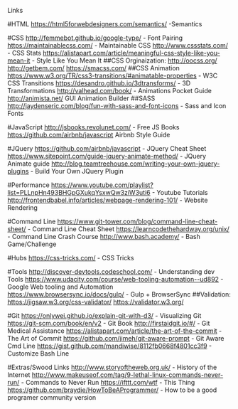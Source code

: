 Links

#HTML
  https://html5forwebdesigners.com/semantics/ -Semantics

#CSS
  http://femmebot.github.io/google-type/ - Font Pairing
  https://maintainablecss.com/ - Maintainable CSS
  http://www.cssstats.com/ - CSS Stats
  https://alistapart.com/article/meaningful-css-style-like-you-mean-it - Style Like You Mean It
  ##CSS Orginaization:
    http://oocss.org/
    http://getbem.com/
    https://smacss.com/
  ##CSS Animation
    https://www.w3.org/TR/css3-transitions/#animatable-properties - W3C CSS Transitions
    https://desandro.github.io/3dtransforms/ - 3D Transformations
    http://valhead.com/book/ - Animations Pocket Guide
    http://animista.net/ GUI Animation Builder
  ##SASS
    http://jaydenseric.com/blog/fun-with-sass-and-font-icons - Sass and Icon Fonts

#JavaScript
  http://jsbooks.revolunet.com/ - Free JS Books
  https://github.com/airbnb/javascript Airbnb Style Guide



#JQuery
  https://github.com/airbnb/javascript - JQuery Cheat Sheet
  https://www.sitepoint.com/guide-jquery-animate-method/ - JQuery Animate guide
  http://blog.teamtreehouse.com/writing-your-own-jquery-plugins - Build Your Own JQuery Plugin

#Performance
  https://www.youtube.com/playlist?list=PLLnpHn493BHGpGXukqYsxwQw3ziW3uti6 - Youtube Tutorials
  http://frontendbabel.info/articles/webpage-rendering-101/ - Website Rendering




#Command Line
  https://www.git-tower.com/blog/command-line-cheat-sheet/ - Command Line Cheat Sheet
  https://learncodethehardway.org/unix/ - Command Line Crash Course
  http://www.bash.academy/ - Bash Game/Challenge


#Hubs
  https://css-tricks.com/ - CSS Tricks


#Tools
  http://discover-devtools.codeschool.com/ - Understanding dev Tools
  https://www.udacity.com/course/web-tooling-automation--ud892 - Google Web tooling and Automation
  https://www.browsersync.io/docs/gulp/ - Gulp + BrowserSync
  ##Validation:
    https://jigsaw.w3.org/css-validator/
    https://validator.w3.org/

#Git
  https://onlywei.github.io/explain-git-with-d3/ - Visualizing Git
  https://git-scm.com/book/en/v2 - Git Book
  http://firstaidgit.io/#/ - Git Medical Assistance
  https://alistapart.com/article/the-art-of-the-commit - The Art of Commit
  https://github.com/jimeh/git-aware-prompt - Git Aware Cmd Line
  https://gist.github.com/mandiwise/8112fb0668f4801cc3f9 - Customize Bash Line

#Extras/Swood Links
  http://www.storyoftheweb.org.uk/ - History of the Internet
  http://www.makeuseof.com/tag/9-lethal-linux-commands-never-run/ - Commands to Never Run
  https://ifttt.com/wtf - This Thing
  https://github.com/braydie/HowToBeAProgrammer/ - How to be a good programer community version
